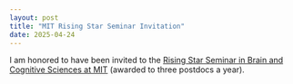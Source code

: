 ```yaml
---
layout: post
title: "MIT Rising Star Seminar Invitation"
date: 2025-04-24
---
```


I am honored to have been invited to the [Rising Star Seminar in Brain and Cognitive Sciences at MIT](https://calendar.mit.edu/event/rising-star-seminar-series-with-carmen-amo-alonso) (awarded to three postdocs a year).
